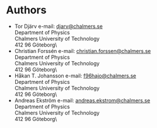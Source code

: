 # Authors
- Tor Djärv 		e-mail: djarv@chalmers.se\
  Department of Physics\
  Chalmers University of Technology\
  412 96 Göteborg\
- Christian Forssén 	e-mail: christian.forssen@chalmers.se\
  Department of Physics\
  Chalmers University of Technology\
  412 96 Göteborg\
- Håkan T. Johansson 	e-mail: f96hajo@chalmers.se\
  Department of Physics\
  Chalmers University of Technology\
  412 96 Göteborg\
- Andreas Ekström	e-mail: andreas.ekstrom@chalmers.se\
  Department of Physics\
  Chalmers University of Technology\
  412 96 Göteborg\
